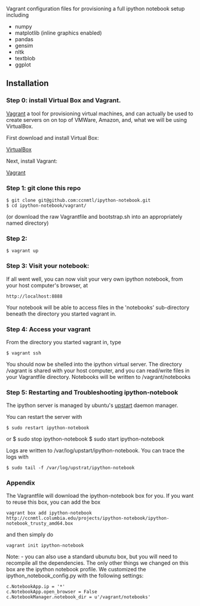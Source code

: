 Vagrant configuration files for provisioning a full ipython notebook setup including

* numpy
* matplotlib (inline graphics enabled)
* pandas
* gensim
* nltk
* textblob
* ggplot

## Installation

### Step 0: install Virtual Box and Vagrant.
[Vagrant](http://docs.vagrantup.com/v2/getting-started/index.html) a tool for provisioning virtual machines, and can actually be used to create servers on on top of VMWare, Amazon, and, what we will be using VirtualBox.

First download and install Virtual Box:

[VirtualBox](http://www.virtualbox.org/)

Next, install Vagrant:

[Vagrant](http://www.vagrantup.com/)


### Step 1: git clone this repo

    $ git clone git@github.com:ccnmtl/ipython-notebook.git
    $ cd ipython-notebook/vagrant/

(or download the raw Vagrantfile and bootstrap.sh into an appropriately named directory)

### Step 2:

    $ vagrant up

### Step 3: Visit your notebook:

If all went well, you can now visit your very own ipython notebook, from your host computer's browser, at 

    http://localhost:8888 

Your notebook will be able to access files in the 'notebooks' sub-directory beneath the directory you started vagrant in.

### Step 4: Access your vagrant

From the directory you started vagrant in, type

    $ vagrant ssh
    
You should now be shelled into the ipython virtual server. The directory /vagrant is shared with your host computer, and you can read/write files in your Vagrantfile directory. Notebooks will be written to /vagrant/notebooks

### Step 5: Restarting and Troubleshooting ipython-notebook

The ipython server is managed by ubuntu's [upstart](http://upstart.ubuntu.com/) daemon manager.

You can restart the server with

    $ sudo restart ipython-notebook

or
    $ sudo stop ipython-notebook
    $ sudo start ipython-notebook
    
Logs are written to /var/log/upstart/ipython-notebook. You can trace the logs with 

    $ sudo tail -f /var/log/upstrat/ipython-notebook

### Appendix
The Vagrantfile will download the ipython-notebook box for you.  If you want to reuse this box, you can add the box
 
    vagrant box add ipython-notebook http://ccnmtl.columbia.edu/projects/ipython-notebook/ipython-notebook_trusty_amd64.box
 
and then simply do

    vagrant init ipython-notebook
    
Note: - you can also use a standard ubunutu box, but you will need to recompile all the dependencies. The only other things we changed on this box are the ipython notebook profile. We customized the ipython_notebook_config.py with the following settings:

    c.NotebookApp.ip = '*'
    c.NotebookApp.open_browser = False
    c.NotebookManager.notebook_dir = u'/vagrant/notebooks'


